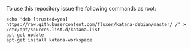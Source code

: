 To use this repository issue the following commands as root:

```
echo 'deb [trusted=yes] https://raw.githubusercontent.com/fluxer/katana-debian/master/ /' > /etc/apt/sources.list.d/katana.list
apt-get update
apt-get install katana-workspace
```
